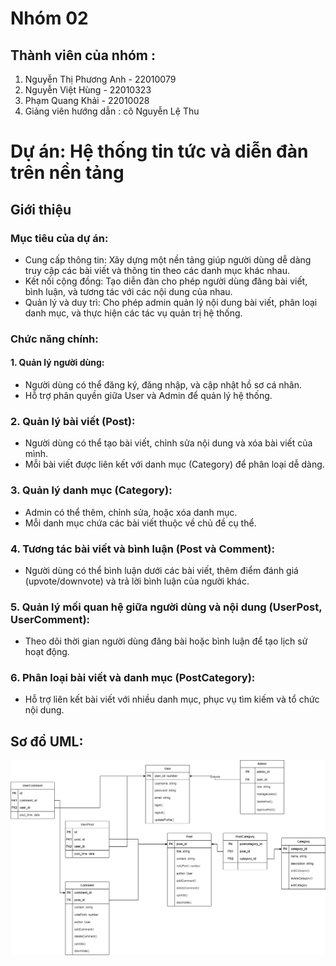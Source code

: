 # Nhóm 02

## Thành viên của nhóm :

1. Nguyễn Thị Phương Anh - 22010079
2. Nguyễn Việt Hùng - 22010323
3. Phạm Quang Khải - 22010028
4. Giảng viên hướng dẫn : cô Nguyễn Lệ Thu

# Dự án: Hệ thống tin tức và diễn đàn trên nền tảng 

## Giới thiệu
### Mục tiêu của dự án:
- Cung cấp thông tin: Xây dựng một nền tảng giúp người dùng dễ dàng truy cập các bài viết và thông tin theo các danh mục khác nhau.
- Kết nối cộng đồng: Tạo diễn đàn cho phép người dùng đăng bài viết, bình luận, và tương tác với các nội dung của nhau.
- Quản lý và duy trì: Cho phép admin quản lý nội dung bài viết, phân loại danh mục, và thực hiện các tác vụ quản trị hệ thống.
### Chức năng chính:
#### 1. Quản lý người dùng:
- Người dùng có thể đăng ký, đăng nhập, và cập nhật hồ sơ cá nhân.
- Hỗ trợ phân quyền giữa User và Admin để quản lý hệ thống.
### 2. Quản lý bài viết (Post):
- Người dùng có thể tạo bài viết, chỉnh sửa nội dung và xóa bài viết của mình.
- Mỗi bài viết được liên kết với danh mục (Category) để phân loại dễ dàng.
### 3. Quản lý danh mục (Category):
- Admin có thể thêm, chỉnh sửa, hoặc xóa danh mục.
- Mỗi danh mục chứa các bài viết thuộc về chủ đề cụ thể.
### 4. Tương tác bài viết và bình luận (Post và Comment):
- Người dùng có thể bình luận dưới các bài viết, thêm điểm đánh giá (upvote/downvote) và trả lời bình luận của người khác.
### 5. Quản lý mối quan hệ giữa người dùng và nội dung (UserPost, UserComment):
- Theo dõi thời gian người dùng đăng bài hoặc bình luận để tạo lịch sử hoạt động.
### 6. Phân loại bài viết và danh mục (PostCategory):
- Hỗ trợ liên kết bài viết với nhiều danh mục, phục vụ tìm kiếm và tổ chức nội dung.

## Sơ đồ UML:
![Sơ đồ UML](./UML.drawio.png)
